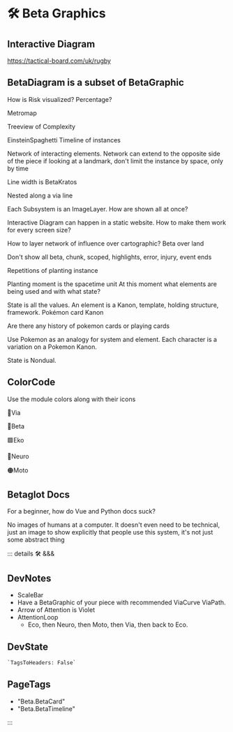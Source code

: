 
# 🛠 <beta>Beta Graphics</beta>

## Interactive Diagram

<https://tactical-board.com/uk/rugby>

## BetaDiagram is a subset of BetaGraphic

How is Risk visualized?
Percentage?

Metromap

Treeview of Complexity

EinsteinSpaghetti Timeline of instances

Network of interacting elements. Network can extend to the opposite side of the piece if looking at a landmark, don't limit the instance by space, only by time

Line width is BetaKratos

Nested along a via line

Each Subsystem is an ImageLayer. How are shown all at once?

Interactive Diagram can happen in a static website. How to make them work for every screen size?

How to layer network of influence over cartographic? Beta over land

Don't show all beta, chunk, scoped, highlights, error, injury, event ends

Repetitions of planting instance

Planting moment is the spacetime unit
At this moment what elements are being used and with what state?

State is all the values. An element is a Kanon, template, holding structure, framework. Pokémon card Kanon

Are there any history of pokemon cards or playing cards

Use Pokemon as an analogy for system and element. Each character is a variation on a Pokemon Kanon.

State is Nondual.

## ColorCode

Use the module colors along with their icons

🔻<via>Via</via>

🔷<beta>Beta</beta>

🟩<eko>Eko</eko>

💜<neuro>Neuro</neuro>

🟠<moto>Moto</moto>

## Betaglot Docs

For a beginner, how do Vue and Python docs suck?

No images of humans at a computer. It doesn't even need to be technical, just an image to show explicitly that people use this system, it's not just some abstract thing

::: details 🛠 <dev>&&&</dev>

## DevNotes

- ScaleBar
- Have a BetaGraphic of your piece with recommended ViaCurve ViaPath.
- Arrow of Attention is Violet
- AttentionLoop
    - Eco, then Neuro, then Moto, then Via, then back to Eco.

## DevState

```py
`TagsToHeaders: False`
```

<h2>PageTags</h2>

- "Beta.BetaCard"
- "Beta.BetaTimeline"

:::
